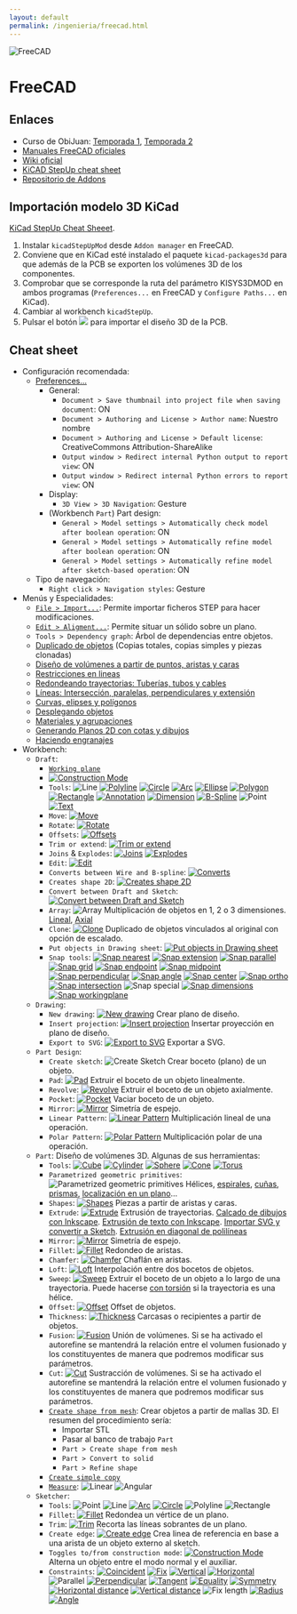 ```yaml
---
layout: default
permalink: /ingenieria/freecad.html
---
```

![FreeCAD](/images/pages/freecad/logo.svg)

# FreeCAD

## Enlaces

* Curso de ObiJuan: [Temporada 1](http://www.iearobotics.com/wiki/index.php?title=Dise%C3%B1o_de_piezas_con_Freecad), [Temporada 2](http://www.iearobotics.com/wiki/index.php?title=Tutorial_Freecad._Temporada_2)
* [Manuales FreeCAD oficiales](https://www.freecadweb.org/manual/)
* [Wiki oficial](https://wiki.freecadweb.org/Main_Page/es)
* [KiCAD StepUp cheat sheet](https://github.com/easyw/kicadStepUpMod/raw/master/demo/kicadStepUp-cheat-sheet.pdf)
* [Repositorio de Addons](https://github.com/freecad/freecad-addons)

## Importación modelo 3D KiCad

[KiCad StepUp Cheat Sheeet](/files/pages/kicadStepUp-cheat-sheet.pdf).

1. Instalar `kicadStepUpMod` desde `Addon manager` en FreeCAD.
2. Conviene que en KiCad esté instalado el paquete `kicad-packages3d` para que además de la PCB se exporten los volúmenes 3D de los componentes.
3. Comprobar que se corresponde la ruta del parámetro KISYS3DMOD en ambos programas (`Preferences...` en FreeCAD y `Configure Paths...` en KiCad).
4. Cambiar al workbench `kicadStepUp`.
5. Pulsar el botón ![](/images/pages/freecad/kicadstepup_load.png) para importar el diseño 3D de la PCB.

## Cheat sheet

* Configuración recomendada:
    * [Preferences...](https://www.youtube.com/watch?v=6HaHc7xY4I8&list=PLmnz0JqIMEzUqEM-nxqhZoDaqszVXijOb&index=2)
        * General:
            * `Document > Save thumbnail into project file when saving document`: ON
            * `Document > Authoring and License > Author name`: Nuestro nombre
            * `Document > Authoring and License > Default license`: CreativeCommons Attribution-ShareAlike
            * `Output window > Redirect internal Python output to report view`: ON
            * `Output window > Redirect internal Python errors to report view`: ON
        * Display:
            * `3D View > 3D Navigation`: Gesture
        * (Workbench `Part`) Part design:
            * `General > Model settings > Automatically check model after boolean operation`: ON
            * `General > Model settings > Automatically refine model after boolean operation`: ON
            * `General > Model settings > Automatically refine model after sketch-based operation`: ON
    * Tipo de navegación:
        * `Right click > Navigation styles`: Gesture
* Menús y Especialidades:
    * [`File > Import...`](https://www.youtube.com/watch?v=uXeYTfEMu1I): Permite importar ficheros STEP para hacer modificaciones.
    * [`Edit > Aligment...`](https://www.youtube.com/watch?v=eNCsavtEpzA): Permite situar un sólido sobre un plano.
    * `Tools > Dependency graph`: Árbol de dependencias entre objetos.
    * [Duplicado de objetos](https://www.youtube.com/watch?v=9a6rE8XzIgE) (Copias totales, copias simples y piezas clonadas)
    * [Diseño de volúmenes a partir de puntos, aristas y caras](https://www.youtube.com/watch?v=gfSIwmD8Nnk)
    * [Restricciones en lineas](https://www.youtube.com/watch?v=KpEl2JtMiKU)
    * [Redondeando trayectorias: Tuberías, tubos y cables](https://www.youtube.com/watch?v=pI2uhfirrgc)
    * [Líneas: Intersección, paralelas, perpendiculares y extensión](https://www.youtube.com/watch?v=kXn_23iyZvI)
    * [Curvas, elipses y polígonos](https://www.youtube.com/watch?v=-s4y1WqEs-4)
    * [Desplegando objetos](https://www.youtube.com/watch?v=SRircKcLFRc)
    * [Materiales y agrupaciones](https://www.youtube.com/watch?v=0kQRVqrBDQM)
    * [Generando Planos 2D con cotas y dibujos](https://www.youtube.com/watch?v=k_s2LgxEtLY)
    * [Haciendo engranajes](https://www.youtube.com/watch?v=PHJGz1JkB5I)
* Workbench:
    * `Draft`:
        * [`Working plane`](https://www.youtube.com/watch?v=i7Gele0oFzM)
        * [![Construction Mode](/images/pages/freecad/draft_construction_mode.png)](https://www.youtube.com/watch?v=f8zva_nWvAo)
        * `Tools`: ![Line](/images/pages/freecad/draft_line.png) [![Polyline](/images/pages/freecad/draft_polyline.png)](https://www.youtube.com/watch?v=CjKaygrjNaM) [![Circle](/images/pages/freecad/draft_circle.png)](https://www.youtube.com/watch?v=WNY2h1GHz3k) [![Arc](/images/pages/freecad/draft_arc.png)](https://www.youtube.com/watch?v=WNY2h1GHz3k) [![Ellipse](/images/pages/freecad/draft_ellipse.png)](https://www.youtube.com/watch?v=-s4y1WqEs-4) [![Polygon](/images/pages/freecad/draft_polygon.png)](https://www.youtube.com/watch?v=-s4y1WqEs-4) [![Rectangle](/images/pages/freecad/draft_rectangle.png)](https://www.youtube.com/watch?v=WNY2h1GHz3k) [![Annotation](/images/pages/freecad/draft_annotation.png)](https://www.youtube.com/watch?v=cIEBKVfepZI) [![Dimension](/images/pages/freecad/draft_dimension.png)](https://www.youtube.com/watch?v=s3rGf3ocewc) [![B-Spline](/images/pages/freecad/draft_spline.png)](https://www.youtube.com/watch?v=-s4y1WqEs-4) ![Point](/images/pages/freecad/draft_point.png) [![Text](/images/pages/freecad/draft_text.png)](https://www.youtube.com/watch?v=Bi2IAR1Ya8w)
        * `Move`: [![Move](/images/pages/freecad/draft_move.png)](https://www.youtube.com/watch?v=dZLE-6m030c)
        * `Rotate`: [![Rotate](/images/pages/freecad/draft_rotate.png)](https://www.youtube.com/watch?v=hPoq7fJEJzQ)
        * `Offsets`: [![Offsets](/images/pages/freecad/draft_offsets.png)](https://www.youtube.com/watch?v=AOTUwUPOORs)
        * `Trim or extend`: [![Trim or extend](/images/pages/freecad/draft_trim_extend.png)](https://www.youtube.com/watch?v=KpEl2JtMiKU)
        * `Joins` & `Explodes`: [![Joins](/images/pages/freecad/draft_joins.png)](https://www.youtube.com/watch?v=SRircKcLFRc) [![Explodes](/images/pages/freecad/draft_explodes.png)](https://www.youtube.com/watch?v=SRircKcLFRc)
        * `Edit`: [![Edit](/images/pages/freecad/draft_edit.png)](https://www.youtube.com/watch?v=KpEl2JtMiKU)
        * `Converts between Wire and B-spline`: [![Converts](/images/pages/freecad/draft_converts.png)](https://www.youtube.com/watch?v=-s4y1WqEs-4)
        * `Creates shape 2D`: [![Creates shape 2D](/images/pages/freecad/draft_create_2d.png)](https://www.youtube.com/watch?v=AOTUwUPOORs)
        * `Convert between Draft and Sketch`: [![Convert between Draft and Sketch](/images/pages/freecad/draft_convert_sketch.png)](https://www.youtube.com/watch?v=AOTUwUPOORs)
        * `Array`: ![Array](/images/pages/freecad/array.png) Multiplicación de objetos en 1, 2 o 3 dimensiones. [Lineal](https://www.youtube.com/watch?v=bxKOFY2vgqM), [Axial](https://www.youtube.com/watch?v=BhkFGKmM1gQ)
        * `Clone`: [![Clone](/images/pages/freecad/draft_clone.png)](https://www.youtube.com/watch?v=9a6rE8XzIgE) Duplicado de objetos vinculados al original con opción de escalado.
        * `Put objects in Drawing sheet`: [![Put objects in Drawing sheet](/images/pages/freecad/draft_put_on_sheet.png)](https://www.youtube.com/watch?v=k_s2LgxEtLY)
        * `Snap tools`: [![Snap nearest](/images/pages/freecad/draft_snap_nearest.png)](https://www.youtube.com/watch?v=AOTUwUPOORs) [![Snap extension](/images/pages/freecad/draft_snap_extension.png)](https://www.youtube.com/watch?v=kXn_23iyZvI) [![Snap parallel](/images/pages/freecad/draft_snap_parallel.png)](https://www.youtube.com/watch?v=kXn_23iyZvI) [![Snap grid](/images/pages/freecad/draft_snap_grid.png)](https://www.youtube.com/watch?v=i7Gele0oFzM) [![Snap endpoint](/images/pages/freecad/draft_snap_endpoint.png)](https://www.youtube.com/watch?v=dZLE-6m030c) [![Snap midpoint](/images/pages/freecad/draft_snap_midpoint.png)](https://www.youtube.com/watch?v=yQR4HBXZ0HE) [![Snap perpendicular](/images/pages/freecad/draft_snap_perpendicular.png)](https://www.youtube.com/watch?v=kXn_23iyZvI) [![Snap angle](/images/pages/freecad/draft_snap_angle.png)](https://www.youtube.com/watch?v=AOTUwUPOORs) [![Snap center](/images/pages/freecad/draft_snap_center.png)](https://www.youtube.com/watch?v=DWVpIESz1yI) [![Snap ortho](/images/pages/freecad/draft_snap_ortho.png)](https://www.youtube.com/watch?v=KpEl2JtMiKU) [![Snap intersection](/images/pages/freecad/draft_snap_intersection.png)](https://www.youtube.com/watch?v=kXn_23iyZvI) ![Snap special](/images/pages/freecad/draft_snap_special.png) [![Snap dimensions](/images/pages/freecad/draft_snap_dimensions.png)](https://www.youtube.com/watch?v=AOTUwUPOORs) [![Snap workingplane](/images/pages/freecad/draft_snap_workingplane.png)](https://www.youtube.com/watch?v=f_HKJLihMvw)
    * `Drawing`:
        * `New drawing`: [![New drawing](/images/pages/freecad/new_drawing.png)](https://www.youtube.com/watch?v=GDE4erbMaS4) Crear plano de diseño.
        * `Insert projection`: [![Insert projection](/images/pages/freecad/insert_projection.png)](https://www.youtube.com/watch?v=GDE4erbMaS4) Insertar proyección en plano de diseño.
        * `Export to SVG`: [![Export to SVG](/images/pages/freecad/export.png)](https://www.youtube.com/watch?v=GDE4erbMaS4) Exportar a SVG.
    * `Part Design`:
        * `Create sketch`: ![Create Sketch](/images/pages/freecad/part-design_create_sketch.png) Crear boceto (plano) de un objeto.
        * `Pad`: [![Pad](/images/pages/freecad/part-design_pad.png)](https://www.youtube.com/watch?v=5fK9_Ux6t8k) Extruir el boceto de un objeto linealmente.
        * `Revolve`: [![Revolve](/images/pages/freecad/part-design_revolve.png)](https://www.youtube.com/watch?v=vE-KlUTqzJs) Extruir el boceto de un objeto axialmente.
        * `Pocket`: [![Pocket](/images/pages/freecad/part-design_pocket.png)](https://www.youtube.com/watch?v=dSSEbTNAGts) Vaciar boceto de un objeto.
        * `Mirror`: [![Mirror](/images/pages/freecad/part-design_mirror.png)](https://www.youtube.com/watch?v=Guq7BBR8eMk) Simetría de espejo.
        * `Linear Pattern`: [![Linear Pattern](/images/pages/freecad/part-design_linear_pattern.png)](https://www.youtube.com/watch?v=ny2wTmZEDT4) Multiplicación lineal de una operación.
        * `Polar Pattern`: [![Polar Pattern](/images/pages/freecad/part-design_polar_pattern.png)](https://www.youtube.com/watch?v=ny2wTmZEDT4) Multiplicación polar de una operación.
    * `Part`: Diseño de volúmenes 3D. Algunas de sus herramientas:
        * `Tools`: [![Cube](/images/pages/freecad/part_cube.png)](https://www.youtube.com/watch?v=dOdAtUmgW4k) [![Cylinder](/images/pages/freecad/part_cylinder.png)](https://www.youtube.com/watch?v=jDaJpLadCjE) [![Sphere](/images/pages/freecad/part_sphere.png)](https://www.youtube.com/watch?v=FChk-69h8SY) [![Cone](/images/pages/freecad/part_cone.png)](https://www.youtube.com/watch?v=eqh_KMsePPU) [![Torus](/images/pages/freecad/part_torus.png)](https://www.youtube.com/watch?v=1G78YHRapsI)
        * `Parametrized geometric primitives`: ![Parametrized geometric primitives](/images/pages/freecad/part_parametrized.png) Hélices, [espirales](https://www.youtube.com/watch?v=UynsLGouRKg), [cuñas](https://www.youtube.com/watch?v=jSv-xPEBg48), [prismas](https://www.youtube.com/watch?v=0qNhy-HsN_I), [localización en un plano](https://www.youtube.com/watch?v=2uO1U2MS9Kc)...
        * `Shapes`: [![Shapes](/images/pages/freecad/part_shapes.png)](https://www.youtube.com/watch?v=d-JAkkMnHYI) Piezas a partir de aristas y caras.
        * `Extrude`: [![Extrude](/images/pages/freecad/part_extrude.png)](https://www.youtube.com/watch?v=iuAQdwnlWlY) Extrusión de trayectorias. [Calcado de dibujos con Inkscape](https://www.youtube.com/watch?v=sgtjP79H36w). [Extrusión de texto con Inkscape](https://www.youtube.com/watch?v=C94Y4uduI08). [Importar SVG y convertir a Sketch](https://forum.freecadweb.org/viewtopic.php?t=29704). [Extrusión en diagonal de polilíneas](https://www.youtube.com/watch?v=CjKaygrjNaM)
        * `Mirror`: [![Mirror](/images/pages/freecad/part_mirror.png)](https://www.youtube.com/watch?v=Guq7BBR8eMk) Simetría de espejo.
        * `Fillet`: [![Fillet](/images/pages/freecad/part_fillet.png)](https://www.youtube.com/watch?v=jdCREzRmiro) Redondeo de aristas.
        * `Chamfer`: [![Chamfer](/images/pages/freecad/part_chamfer.png)](https://www.youtube.com/watch?v=jdCREzRmiro) Chaflán en aristas.
        * `Loft`: [![Loft](/images/pages/freecad/part_loft.png)](https://www.youtube.com/watch?v=caO6IHavJMI) Interpolación entre dos bocetos de objetos.
        * `Sweep`: [![Sweep](/images/pages/freecad/part_sweep.png)](https://www.youtube.com/watch?v=afPX6_MQk10) Extruir el boceto de un objeto a lo largo de una trayectoria. Puede hacerse [con torsión](https://www.youtube.com/watch?v=PQUEa2YRVng) si la trayectoria es una hélice.
        * `Offset`: [![Offset](/images/pages/freecad/part_offset.png)](https://www.youtube.com/watch?v=IcJ691adlik) Offset de objetos.
        * `Thickness`: [![Thickness](/images/pages/freecad/part_thickness.png)](https://www.youtube.com/watch?v=BweNSLvQxkc) Carcasas o recipientes a partir de objetos.
        * `Fusion`: [![Fusion](/images/pages/freecad/part_fusion.png)](https://www.youtube.com/watch?v=mntnhxidqoA) Unión de volúmenes. Si se ha activado el autorefine se mantendrá la relación entre el volumen fusionado y los constituyentes de manera que podremos modificar sus parámetros.
        * `Cut`: [![Cut](/images/pages/freecad/part_cut.png)](https://www.youtube.com/watch?v=3LsHR57grk0) Sustracción de volúmenes. Si se ha activado el autorefine se mantendrá la relación entre el volumen fusionado y los constituyentes de manera que podremos modificar sus parámetros.
        * [`Create shape from mesh`](https://www.youtube.com/watch?v=_lbkuSu_c9w): Crear objetos a partir de mallas 3D. El resumen del procedimiento sería:
            * Importar STL
            * Pasar al banco de trabajo `Part`
            * `Part > Create shape from mesh`
            * `Part > Convert to solid`
            * `Part > Refine shape`
        * [`Create simple copy`](https://www.youtube.com/watch?v=9a6rE8XzIgE)
        * [`Measure`](https://www.youtube.com/watch?v=mkTZ-6UI2ts): ![Linear](/images/pages/freecad/part_measure_linear.png) ![Angular](/images/pages/freecad/part_measure_angular.png)
    * `Sketcher`:
        * `Tools`: ![Point](/images/pages/freecad/sketcher_point.png) ![Line](/images/pages/freecad/sketcher_line.png) [![Arc](/images/pages/freecad/sketcher_arc.png)](https://www.youtube.com/watch?v=lalGueRwZfU) [![Circle](/images/pages/freecad/sketcher_circle.png)](https://www.youtube.com/watch?v=bA06HZKR40E) ![Polyline](/images/pages/freecad/sketcher_polyline.png) ![Rectangle](/images/pages/freecad/sketcher_rectangle.png)
        * `Fillet`: [![Fillet](/images/pages/freecad/sketcher_fillet.png)](https://www.youtube.com/watch?v=ntNaY2O2v4w) Redondea un vértice de un plano.
        * `Trim`: [![Trim](/images/pages/freecad/sketcher_trim.png)](https://www.youtube.com/watch?v=V0eLXQoFYmM) Recorta las líneas sobrantes de un plano.
        * `Create edge`: [![Create edge](/images/pages/freecad/sketcher_create_edge.png)](https://www.youtube.com/watch?v=n0OcbjvGdlM) Crea linea de referencia en base a una arista de un objeto externo al sketch.
        * `Toggles to/from construction mode`: [![Construction Mode](/images/pages/freecad/construction_mode.png)](https://www.youtube.com/watch?v=Q-fzfRTVhg4) Alterna un objeto entre el modo normal y el auxiliar.
        * `Constraints`: [![Coincident](/images/pages/freecad/constraint_coincident.png)](https://www.youtube.com/watch?v=dVg5uBciurs) [![Fix](/images/pages/freecad/constraint_fix.png)](https://www.youtube.com/watch?v=Q-fzfRTVhg4) [![Vertical](/images/pages/freecad/constraint_vertical.png)](https://www.youtube.com/watch?v=dVg5uBciurs) [![Horizontal](/images/pages/freecad/constraint_horizontal.png)](https://www.youtube.com/watch?v=dVg5uBciurs) ![Parallel](/images/pages/freecad/constraint_parallel.png) [![Perpendicular](/images/pages/freecad/constraint_perpendicular.png)](https://www.youtube.com/watch?v=lalGueRwZfU) [![Tangent](/images/pages/freecad/constraint_tangent.png)](https://www.youtube.com/watch?v=lalGueRwZfU) [![Equality](/images/pages/freecad/constraint_equality.png)](https://www.youtube.com/watch?v=dVg5uBciurs) [![Symmetry](/images/pages/freecad/constraint_symmetry.png)](https://www.youtube.com/watch?v=bA06HZKR40E) [![Horizontal distance](/images/pages/freecad/constraint_horizontal_distance.png)](https://www.youtube.com/watch?v=dVg5uBciurs) [![Vertical distance](/images/pages/freecad/constraint_vertical_distance.png)](https://www.youtube.com/watch?v=dVg5uBciurs) ![Fix length](/images/pages/freecad/constraint_fix_length.png) [![Radius](/images/pages/freecad/constraint_radius.png)](https://www.youtube.com/watch?v=bA06HZKR40E) [![Angle](/images/pages/freecad/constraint_angle.png)](https://www.youtube.com/watch?v=Q-fzfRTVhg4)
